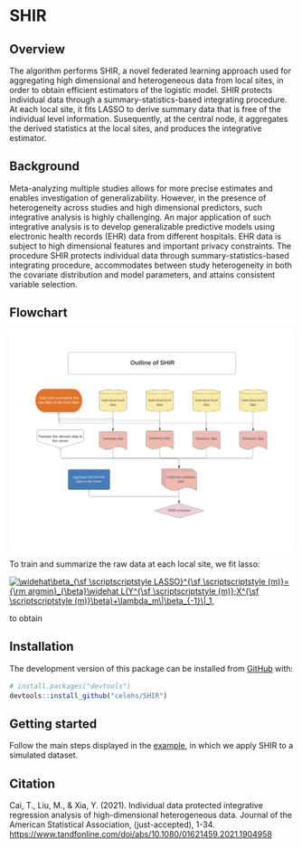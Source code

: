 
# SHIR

<!-- badges: start -->

<!-- badges: end -->

## Overview

The algorithm performs SHIR, a novel federated learning approach used
for aggregating high dimensional and heterogeneous data from local
sites, in order to obtain efficient estimators of the logistic model.
SHIR protects individual data through a summary-statistics-based
integrating procedure. At each local site, it fits LASSO to derive
summary data that is free of the individual level information.
Susequently, at the central node, it aggregates the derived statistics
at the local sites, and produces the integrative estimator.

## Background

Meta-analyzing multiple studies allows for more precise estimates and
enables investigation of generalizability. However, in the presence of
heterogeneity across studies and high dimensional predictors, such
integrative analysis is highly challenging. An major application of such
integrative analysis is to develop generalizable predictive models using
electronic health records (EHR) data from different hospitals. EHR data
is subject to high dimensional features and important privacy
constraints. The procedure SHIR protects individual data through
summary-statistics-based integrating procedure, accommodates between
study heterogeneity in both the covariate distribution and model
parameters, and attains consistent variable selection.

## Flowchart

![Algorithm flowchart](man/figures/Flowchart_SHIR.png)

To train and summarize the raw data at each local site, we fit lasso:

<a href="https://www.codecogs.com/eqnedit.php?latex=\widehat\beta_{\sf&space;\scriptscriptstyle&space;LASSO}^{\sf&space;\scriptscriptstyle&space;(m)}={\rm&space;argmin}_{\beta}\widehat&space;L(Y^{\sf&space;\scriptscriptstyle&space;(m)};X^{\sf&space;\scriptscriptstyle&space;(m)}\beta)&plus;\lambda_m\|\beta_{-1}\|_1" target="_blank"><img src="https://latex.codecogs.com/gif.latex?\widehat\beta_{\sf&space;\scriptscriptstyle&space;LASSO}^{\sf&space;\scriptscriptstyle&space;(m)}={\rm&space;argmin}_{\beta}\widehat&space;L(Y^{\sf&space;\scriptscriptstyle&space;(m)};X^{\sf&space;\scriptscriptstyle&space;(m)}\beta)&plus;\lambda_m\|\beta_{-1}\|_1" title="\widehat\beta_{\sf \scriptscriptstyle LASSO}^{\sf \scriptscriptstyle (m)}={\rm argmin}_{\beta}\widehat L(Y^{\sf \scriptscriptstyle (m)};X^{\sf \scriptscriptstyle (m)}\beta)+\lambda_m\|\beta_{-1}\|_1," /></a>

to obtain

## Installation

<!-- You can install the stable version of SHIR from [CRAN](https://CRAN.R-project.org) with: -->

<!-- ``` r -->

<!-- install.packages("SHIR") -->

<!-- ``` -->

The development version of this package can be installed from
[GitHub](https://github.com/) with:

``` r
# install.packages("devtools")
devtools::install_github("celehs/SHIR")
```

## Getting started

Follow the main steps displayed in the
[example](file:///Users/clara-lea/Documents/GitHub/SHIR/docs/articles/run_example.html),
in which we apply SHIR to a simulated dataset.

## Citation

Cai, T., Liu, M., & Xia, Y. (2021). Individual data protected
integrative regression analysis of high-dimensional heterogeneous data.
Journal of the American Statistical Association, (just-accepted), 1-34.
<https://www.tandfonline.com/doi/abs/10.1080/01621459.2021.1904958>


